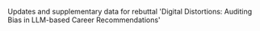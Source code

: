 Updates and supplementary data for rebuttal 'Digital Distortions: Auditing Bias in LLM-based Career Recommendations'
